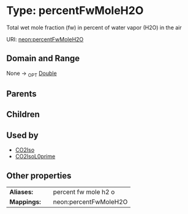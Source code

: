
# Type: percentFwMoleH2O


Total wet mole fraction (fw) in percent of water vapor (H2O) in the air

URI: [neon:percentFwMoleH2O](https://data.neonscience.org/percentFwMoleH2O)


## Domain and Range

None ->  <sub>OPT</sub> [Double](types/Double.md)

## Parents


## Children


## Used by

 * [CO2Iso](CO2Iso.md)
 * [CO2IsoL0prime](CO2IsoL0prime.md)

## Other properties

|  |  |  |
| --- | --- | --- |
| **Aliases:** | | percent fw mole h2 o |
| **Mappings:** | | neon:percentFwMoleH2O |

